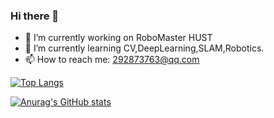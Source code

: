 ### Hi there 👋

<!--
**Doctor-James/Doctor-James** is a ✨ _special_ ✨ repository because its `README.md` (this file) appears on your GitHub profile.

Here are some ideas to get you started:

- 🔭 I’m currently working on ...
- 🌱 I’m currently learning ...
- 👯 I’m looking to collaborate on ...
- 🤔 I’m looking for help with ...
- 💬 Ask me about ...
- 📫 How to reach me: ...
- 😄 Pronouns: ...
- ⚡ Fun fact: ...
-->
- 🔭 I’m currently working on RoboMaster HUST
- 🌱 I’m currently learning CV,DeepLearning,SLAM,Robotics. 
- 📫 How to reach me: 292873763@qq.com

[![Top Langs](https://github-readme-stats.vercel.app/api/top-langs/?username=Doctor-James&layout=compact&hide=c,makefile,cmake)](https://github.com/anuraghazra/github-readme-stats)

[![Anurag's GitHub stats](https://github-readme-stats.vercel.app/api?username=Doctor-James)](https://github.com/anuraghazra/github-readme-stats)

